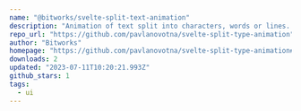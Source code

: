 ```yaml
---
name: "@bitworks/svelte-split-text-animation"
description: "Animation of text split into characters, words or lines. Using split-type and GSAP"
repo_url: "https://github.com/pavlanovotna/svelte-split-type-animation"
author: "Bitworks"
homepage: "https://github.com/pavlanovotna/svelte-split-type-animation#readme"
downloads: 2
updated: "2023-07-11T10:20:21.993Z"
github_stars: 1
tags: 
  - ui
---
```


